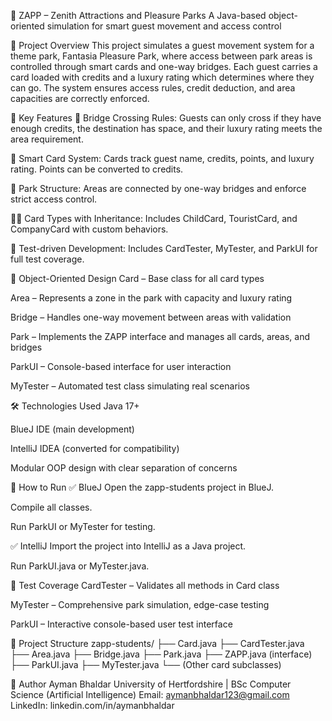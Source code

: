 🎢 ZAPP – Zenith Attractions and Pleasure Parks
A Java-based object-oriented simulation for smart guest movement and access control

📌 Project Overview
This project simulates a guest movement system for a theme park, Fantasia Pleasure Park, where access between park areas is controlled through smart cards and one-way bridges. Each guest carries a card loaded with credits and a luxury rating which determines where they can go. The system ensures access rules, credit deduction, and area capacities are correctly enforced.

🧠 Key Features
🚪 Bridge Crossing Rules: Guests can only cross if they have enough credits, the destination has space, and their luxury rating meets the area requirement.

🎫 Smart Card System: Cards track guest name, credits, points, and luxury rating. Points can be converted to credits.

🧱 Park Structure: Areas are connected by one-way bridges and enforce strict access control.

🧍‍♂️ Card Types with Inheritance: Includes ChildCard, TouristCard, and CompanyCard with custom behaviors.

🧪 Test-driven Development: Includes CardTester, MyTester, and ParkUI for full test coverage.

🧱 Object-Oriented Design
Card – Base class for all card types

Area – Represents a zone in the park with capacity and luxury rating

Bridge – Handles one-way movement between areas with validation

Park – Implements the ZAPP interface and manages all cards, areas, and bridges

ParkUI – Console-based interface for user interaction

MyTester – Automated test class simulating real scenarios

🛠 Technologies Used
Java 17+

BlueJ IDE (main development)

IntelliJ IDEA (converted for compatibility)

Modular OOP design with clear separation of concerns

🚀 How to Run
✅ BlueJ
Open the zapp-students project in BlueJ.

Compile all classes.

Run ParkUI or MyTester for testing.

✅ IntelliJ
Import the project into IntelliJ as a Java project.

Run ParkUI.java or MyTester.java.

🧪 Test Coverage
CardTester – Validates all methods in Card class

MyTester – Comprehensive park simulation, edge-case testing

ParkUI – Interactive console-based user test interface

📁 Project Structure
zapp-students/
├── Card.java
├── CardTester.java
├── Area.java
├── Bridge.java
├── Park.java
├── ZAPP.java (interface)
├── ParkUI.java
├── MyTester.java
└── (Other card subclasses)

👤 Author
Ayman Bhaldar
University of Hertfordshire | BSc Computer Science (Artificial Intelligence)
Email: aymanbhaldar123@gmail.com
LinkedIn: linkedin.com/in/aymanbhaldar
